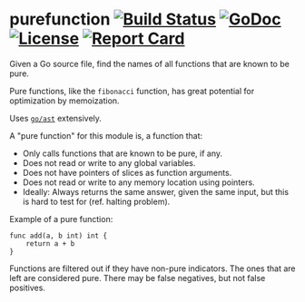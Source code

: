 # purefunction [![Build Status](https://travis-ci.org/xyproto/purefunction.svg?branch=master)](https://travis-ci.org/xyproto/purefunction) [![GoDoc](https://godoc.org/github.com/xyproto/purefunction?status.svg)](http://godoc.org/github.com/xyproto/purefunction) [![License](http://img.shields.io/badge/license-MIT-red.svg?style=flat)](https://raw.githubusercontent.com/xyproto/purefunction/master/LICENSE) [![Report Card](https://img.shields.io/badge/go_report-A+-brightgreen.svg?style=flat)](http://goreportcard.com/report/xyproto/purefunction)


Given a Go source file, find the names of all functions that are known to be pure.

Pure functions, like the `fibonacci` function, has great potential for optimization by memoization.

Uses [`go/ast`](http://golang.org/pkg/go/ast) extensively.

A "pure function" for this module is, a function that:

* Only calls functions that are known to be pure, if any.
* Does not read or write to any global variables.
* Does not have pointers of slices as function arguments.
* Does not read or write to any memory location using pointers.
* Ideally: Always returns the same answer, given the same input, but this is hard to test for (ref. halting problem).

Example of a pure function:

    func add(a, b int) int {
        return a + b
    }

Functions are filtered out if they have non-pure indicators. The ones that are left are considered pure. There may be false negatives, but not false positives.
